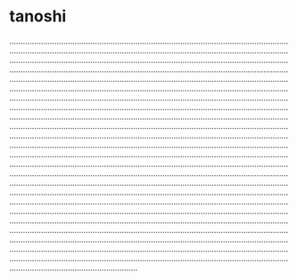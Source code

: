 # tanoshi

.........................................................................................................................................................................................................................................................................................................................................................................................................................................................................................................................................................................................................................................................................................................................................................................................................................................................................................................................................................................................................................................................................................................................................................................................................................................................................................................................................................................................................................................................................................................................................................................................................................................................................................................................................................................................................................................................................................................................................................................................................................................................................................................................................................................................................................................................................................................................................................................................................................................................................................................................................................................................................................................................................................................................................................................................................................................................................................................................................................................................................................................................................................................................................................